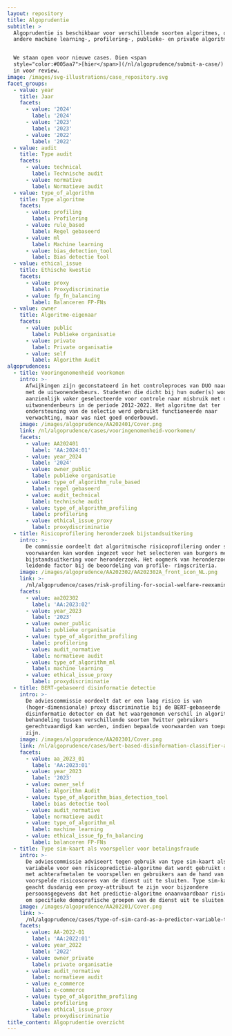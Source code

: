 ```yaml
---
layout: repository
title: Algoprudentie
subtitle: >
  Algoprudentie is beschikbaar voor verschillende soorten algoritmes, onder
  andere machine learning-, profilering-, publieke- en private algoritmes.


  We staan open voor nieuwe cases. Dien <span
  style="color:#005aa7">[hier</span>](/nl/algoprudence/submit-a-case/) een case
  in voor review.
image: /images/svg-illustrations/case_repository.svg
facet_groups:
  - value: year
    title: Jaar
    facets:
      - value: '2024'
        label: '2024'
      - value: '2023'
        label: '2023'
      - value: '2022'
        label: '2022'
  - value: audit
    title: Type audit
    facets:
      - value: technical
        label: Technische audit
      - value: normative
        label: Normatieve audit
  - value: type_of_algorithm
    title: Type algoritme
    facets:
      - value: profiling
        label: Profilering
      - value: rule_based
        label: Regel gebaseerd
      - value: ml
        label: Machine learning
      - value: bias_detection_tool
        label: Bias detectie tool
  - value: ethical_issue
    title: Ethische kwestie
    facets:
      - value: proxy
        label: Proxydiscriminatie
      - value: fp_fn_balancing
        label: Balanceren FP-FNs
  - value: owner
    title: Algoritme-eigenaar
    facets:
      - value: public
        label: Publieke organisatie
      - value: private
        label: Private organisatie
      - value: self
        label: Algorithm Audit
algoprudences:
  - title: Vooringenomenheid voorkomen
    intro: >-
      Afwijkingen zijn geconstateerd in het controleproces van DUO naar misbruik
      met de uitwonendenbeurs. Studenten die dicht bij hun ouder(s) woonden zijn
      aanzienlijk vaker geselecteerde voor controle naar misbruik met de
      uitwonendenbeurs in de periode 2012-2022. Het algoritme dat ter
      ondersteuning van de selectie werd gebruikt functioneerde naar
      verwachting, maar was niet goed onderbouwd.
    image: /images/algoprudence/AA202401/Cover.png
    link: /nl/algoprudence/cases/vooringenomenheid-voorkomen/
    facets:
      - value: AA202401
        label: 'AA:2024:01'
      - value: year_2024
        label: '2024'
      - value: owner_public
        label: publieke organisatie
      - value: type_of_algorithm_rule_based
        label: regel gebaseerd
      - value: audit_technical
        label: technische audit
      - value: type_of_algorithm_profiling
        label: profilering
      - value: ethical_issue_proxy
        label: proxydiscriminatie
  - title: Risicoprofilering heronderzoek bijstandsuitkering
    intro: >-
      De commissie oordeelt dat algoritmische risicoprofilering onder strikte
      voorwaarden kan worden ingezet voor het selecteren van burgers met een
      bijstandsuitkering voor heronderzoek. Het oogmerk van heronderzoek is een
      leidende factor bij de beoordeling van profile- ringscriteria.
    image: /images/algoprudence/AA202302/AA202302A_front_icon_NL.png
    link: >-
      /nl/algoprudence/cases/risk-profiling-for-social-welfare-reexamination-aa202302/
    facets:
      - value: aa202302
        label: 'AA:2023:02'
      - value: year_2023
        label: '2023'
      - value: owner_public
        label: publieke organisatie
      - value: type_of_algorithm_profiling
        label: profilering
      - value: audit_normative
        label: normatieve audit
      - value: type_of_algorithm_ml
        label: machine learning
      - value: ethical_issue_proxy
        label: proxydiscriminatie
  - title: BERT-gebaseerd disinformatie detectie
    intro: >-
      De adviescommissie oordeelt dat er een laag risico is van
      (hoger-dimensionale) proxy discriminatie bij de BERT-gebaseerde
      disinformatie detector en dat het waargenomen verschil in algoritmische
      behandeling tussen verschillende soorten Twitter gebruikers
      gerechtvaardigd kan worden, indien bepaalde voorwaarden van toepassing
      zijn.
    image: /images/algoprudence/AA202301/Cover.png
    link: /nl/algoprudence/cases/bert-based-disinformation-classifier-aa202301
    facets:
      - value: aa_2023_01
        label: 'AA:2023:01'
      - value: year_2023
        label: '2023'
      - value: owner_self
        label: Algorithm Audit
      - value: type_of_algorithm_bias_detection_tool
        label: bias detectie tool
      - value: audit_normative
        label: normatieve audit
      - value: type_of_algorithm_ml
        label: machine learning
      - value: ethical_issue_fp_fn_balancing
        label: balanceren FP-FNs
  - title: Type sim-kaart als voorspeller voor betalingsfraude
    intro: >-
      De adviescommissie adviseert tegen gebruik van type sim-kaart als input
      variabele voor een risicopredictie-algoritme dat wordt gebruikt om fraude
      met achterafmetalen te voorspellen en gebruikers aan de hand van
      voorspelde risicoscores van de dienst uit te sluiten. Type sim-kaart wordt
      geacht dusdanig een proxy-attribuut te zijn voor bijzondere
      persoonsgegevens dat het predictie-algoritme onaanvaardbaar risico loopt
      om specifieke demografische groepen van de dienst uit te sluiten.
    image: /images/algoprudence/AA202201/Cover.png
    link: >-
      /nl/algoprudence/cases/type-of-sim-card-as-a-predictor-variable-to-detect-payment-fraud-aa202201
    facets:
      - value: AA-2022-01
        label: 'AA:2022:01'
      - value: year_2022
        label: '2022'
      - value: owner_private
        label: private organisatie
      - value: audit_normative
        label: normatieve audit
      - value: e_commerce
        label: e-commerce
      - value: type_of_algorithm_profiling
        label: profilering
      - value: ethical_issue_proxy
        label: proxydiscriminatie
title_content: Algoprudentie overzicht
---
```


